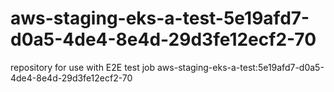 # aws-staging-eks-a-test-5e19afd7-d0a5-4de4-8e4d-29d3fe12ecf2-70
repository for use with E2E test job aws-staging-eks-a-test:5e19afd7-d0a5-4de4-8e4d-29d3fe12ecf2-70
